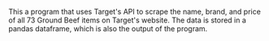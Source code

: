 This a program that uses Target's API to scrape the name, brand, and price of all 73 Ground Beef items on Target's website. The data is stored in a pandas dataframe, which is also the output of the program. 
